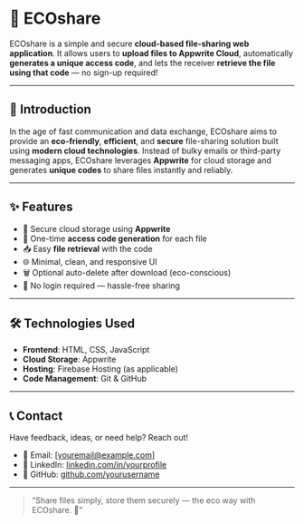 # 🌿 ECOshare

ECOshare is a simple and secure **cloud-based file-sharing web application**. It allows users to **upload files to Appwrite Cloud**, automatically **generates a unique access code**, and lets the receiver **retrieve the file using that code** — no sign-up required!

---

## 🚀 Introduction

In the age of fast communication and data exchange, ECOshare aims to provide an **eco-friendly**, **efficient**, and **secure** file-sharing solution built using **modern cloud technologies**. Instead of bulky emails or third-party messaging apps, ECOshare leverages **Appwrite** for cloud storage and generates **unique codes** to share files instantly and reliably.

---

## ✨ Features

- 🔐 Secure cloud storage using **Appwrite**
- 🔗 One-time **access code generation** for each file
- 📥 Easy **file retrieval** with the code
- 🌐 Minimal, clean, and responsive UI
- 🗑️ Optional auto-delete after download (eco-conscious)
- 🚫 No login required — hassle-free sharing

---

## 🛠️ Technologies Used

- **Frontend**: HTML, CSS, JavaScript
- **Cloud Storage**: Appwrite
- **Hosting**: Firebase Hosting (as applicable)
- **Code Management**: Git & GitHub

---

## 📞 Contact

Have feedback, ideas, or need help? Reach out!

- 📧 Email: [youremail@example.com]
- 💬 LinkedIn: [linkedin.com/in/yourprofile](https://linkedin.com/in/yourprofile)
- 🐙 GitHub: [github.com/yourusername](https://github.com/yourusername)

---

> “Share files simply, store them securely — the eco way with ECOshare. 🌱”

